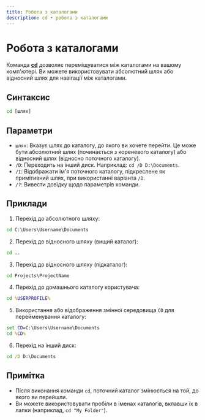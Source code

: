 ```yaml
---
title: Робота з каталогами
description: cd • робота з каталогами
---
```


# Робота з каталогами

Команда **[cd](https://docs.microsoft.com/en-us/windows-server/administration/windows-commands/cd 'Microsoft Dosc')** дозволяє переміщуватися між каталогами на вашому комп'ютері. Ви можете використовувати абсолютний шлях або відносний шлях для навігації між каталогами.

## Синтаксис

```cmd
cd [шлях]
```

## Параметри

- `шлях`: Вказує шлях до каталогу, до якого ви хочете перейти. Це може бути абсолютний шлях (починається з кореневого каталогу) або відносний шлях (відносно поточного каталогу).
- `/D`: Переходить на інший диск. Наприклад: `cd /D D:\Documents`.
- `/I`: Відображати ім'я поточного каталогу, підкреслене як примітивний шлях, при використанні варіанта `/D`.
- `/?`: Вивести довідку щодо параметрів команди.

## Приклади

1. Перехід до абсолютного шляху:

```cmd
cd C:\Users\Username\Documents
```

2. Перехід до відносного шляху (вищий каталог):

```cmd
cd ..
```

3. Перехід до відносного шляху (підкаталог):

```cmd
cd Projects\ProjectName
```

4. Перехід до домашнього каталогу користувача:

```cmd
cd %USERPROFILE%
```

5. Використання або відображення змінної середовища `CD` для перейменування каталогу:

```cmd
set CD=C:\Users\Username\Documents
cd %CD%
```

6. Перехід на інший диск:

```cmd
cd /D D:\Documents
```

## Примітка

- Після виконання команди `cd`, поточний каталог змінюється на той, до якого ви перейшли.
- Ви можете використовувати пробіли в іменах каталогів, вклавши їх в лапки (наприклад, `cd "My Folder"`).

